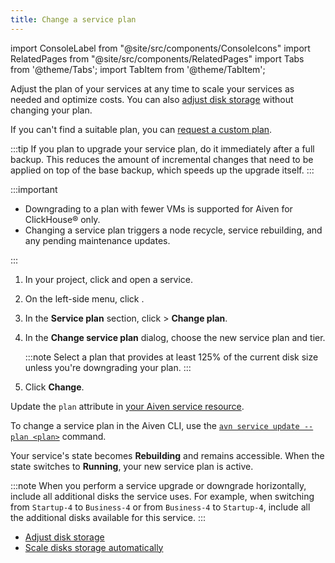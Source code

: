 ```yaml
---
title: Change a service plan
---
```


import ConsoleLabel from "@site/src/components/ConsoleIcons"
import RelatedPages from "@site/src/components/RelatedPages"
import Tabs from '@theme/Tabs';
import TabItem from '@theme/TabItem';

Adjust the plan of your services at any time to scale your services as needed and optimize costs. You can also [adjust disk storage](/docs/platform/howto/add-storage-space) without
changing your plan.

If you can't find a suitable plan, you can
[request a custom plan](/docs/platform/howto/custom-plans).

:::tip
If you plan to upgrade your service plan, do it immediately
after a full backup. This reduces the amount of incremental
changes that need to be applied on top of the base backup, which
speeds up the upgrade itself.
:::

:::important

- Downgrading to a plan with fewer VMs is supported for Aiven for ClickHouse® only.
- Changing a service plan triggers a node recycle, service rebuilding, and any pending
  maintenance updates.

:::


<Tabs groupId="group1">
<TabItem value="console" label="Console" default>

1. In your project, click <ConsoleLabel name="services"/> and open a service.
1. On the left-side menu, click <ConsoleLabel name="service settings"/>.
1. In the **Service plan** section, click <ConsoleLabel name="actions"/> >
   **Change plan**.
1. In the **Change service plan** dialog, choose the new service plan and tier.

   :::note
   Select a plan that provides at least 125% of the current disk size unless you're
   downgrading your plan.
   :::

1. Click **Change**.

</TabItem>
<TabItem value="terraform" label="Terraform">

Update the `plan` attribute in
[your Aiven service resource](https://registry.terraform.io/providers/aiven/aiven/latest/docs).

</TabItem>
<TabItem value="cli" label="CLI">

To change a service plan in the Aiven CLI, use the
[`avn service update --plan <plan>`](/docs/tools/cli/service-cli#avn-cli-service-update)
command.

</TabItem>
</Tabs>

Your service's state becomes **Rebuilding** and remains accessible. When the
state switches to **Running**, your new service plan is active.

:::note
When you perform a service upgrade or downgrade horizontally, include all additional disks
the service uses. For example, when switching from `Startup-4` to `Business-4` or from
`Business-4` to `Startup-4`, include all the additional disks available for this service.
:::

<!-- vale off -->

<RelatedPages/>

- [Adjust disk storage][storage]
- [Scale disks storage automatically](/docs/platform/howto/disk-autoscaler)

[storage]: /docs/platform/howto/add-storage-space
